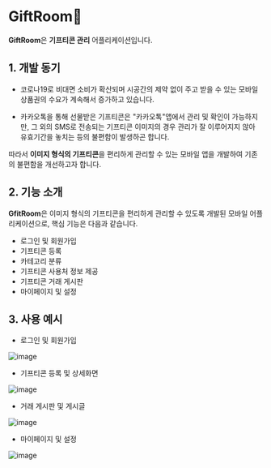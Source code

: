 # GiftRoom:gift:
**GiftRoom**은 **기프티콘 관리** 어플리케이션입니다.

## 1. 개발 동기

- 코로나19로 비대면 소비가 확산되며 시공간의 제약 없이 주고 받을 수 있는 모바일 상품권의 수요가 계속해서 증가하고 있습니다.


- 카카오톡을 통해 선물받은 기프티콘은 "카카오톡"앱에서 관리 및 확인이 가능하지만, 그 외의 SMS로 전송되는 기프티콘 이미지의 경우 관리가 잘 이루어지지 않아 유효기간을 놓치는 등의 불편함이 발생하곤 합니다. 

따라서 **이미지 형식의 기프티콘**을 편리하게 관리할 수 있는 모바일 앱을 개발하여 기존의 불편함을 개선하고자 합니다.

## 2. 기능 소개

**GfitRoom**은 이미지 형식의 기프티콘을 편리하게 관리할 수 있도록 개발된 모바일 어플리케이션으로, 핵심 기능은 다음과 같습니다.

- 로그인 및 회원가입
- 기프티콘 등록
- 카테고리 분류
- 기프티콘 사용처 정보 제공
- 기프티콘 거래 게시판
- 마이페이지 및 설정

## 3. 사용 예시
- 로그인 및 회원가입

![image](https://user-images.githubusercontent.com/90735948/210970404-8f635e4d-7b43-4b14-95d2-0e089204eac4.png)
- 기프티콘 등록 및 상세화면

![image](https://user-images.githubusercontent.com/90735948/210971677-cd01058b-b0a5-40ff-8f30-64fda442a91a.png)
- 거래 게시판 및 게시글

![image](https://user-images.githubusercontent.com/90735948/210970773-f5f98dc7-9e78-444a-b8c5-140f6f5912bf.png)
- 마이페이지 및 설정

![image](https://user-images.githubusercontent.com/90735948/210971579-80f2d0f8-1770-4a81-997a-967785f13198.png)
